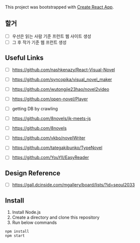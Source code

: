 This project was bootstrapped with [Create React App](https://github.com/facebook/create-react-app).


## 할거
- [ ] 우선은 읽는 사람 기준 프런트 웹 사이트 생성
- [ ] 그 후 작가 기준 웹 프런트 생성

## Useful Links
- [ ] https://github.com/nashkenazy/React-Visual-Novel
- [ ] https://github.com/syncopika/visual_novel_maker
 - [ ] https://github.com/wutongjie23hao/novel2video
 - [ ] https://github.com/open-novel/Player
 - [ ] getting DB by crawling
 - [ ] https://github.com/8novels/jk-meets-js
 - [ ] https://github.com/8novels
 - [ ] https://github.com/vkbo/novelWriter
 - [ ] https://github.com/tategakibunko/TypeNovel
 - [ ] https://github.com/YouYII/EasyReader


## Design Reference
- [ ]  https://gall.dcinside.com/mgallery/board/lists/?id=seoul2033


## Install 

1. Install Node.js
2. Create a directory and clone this repository
3. Run below commands

```
npm install
npm start
```





